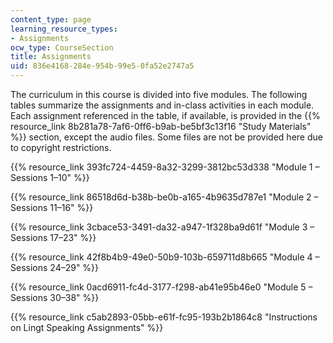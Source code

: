 ```yaml
---
content_type: page
learning_resource_types:
- Assignments
ocw_type: CourseSection
title: Assignments
uid: 836e4168-284e-954b-99e5-0fa52e2747a5
---
```


The curriculum in this course is divided into five modules. The following tables summarize the assignments and in-class activities in each module. Each assignment referenced in the table, if available, is provided in the {{% resource_link 8b281a78-7af6-0ff6-b9ab-be5bf3c13f16 "Study Materials" %}} section, except the audio files. Some files are not be provided here due to copyright restrictions.

{{% resource_link 393fc724-4459-8a32-3299-3812bc53d338 "Module 1 – Sessions 1–10" %}}

{{% resource_link 86518d6d-b38b-be0b-a165-4b9635d787e1 "Module 2 – Sessions 11–16" %}}

{{% resource_link 3cbace53-3491-da32-a947-1f328ba9d61f "Module 3 – Sessions 17–23" %}}

{{% resource_link 42f8b4b9-49e0-50b9-103b-659711d8b665 "Module 4 – Sessions 24–29" %}}

{{% resource_link 0acd6911-fc4d-3177-f298-ab41e95b46e0 "Module 5 – Sessions 30–38" %}}

{{% resource_link c5ab2893-05bb-e61f-fc95-193b2b1864c8 "Instructions on Lingt Speaking Assignments" %}}